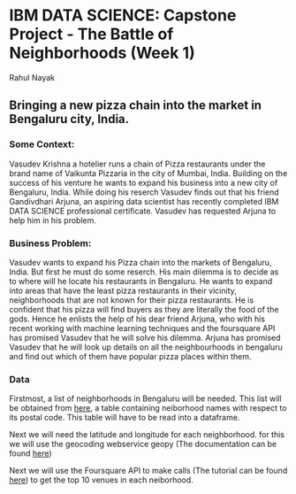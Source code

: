 # IBM DATA SCIENCE: Capstone Project - The Battle of Neighborhoods (Week 1)
Rahul Nayak

## Bringing a new pizza chain into the market in Bengaluru city, India. 

### Some Context:
Vasudev Krishna a hotelier runs a chain of Pizza restaurants under the brand name of Vaikunta Pizzaria in the city of Mumbai, India. Building on the success of his venture he wants to expand his business into a new city of Bengaluru, India. While doing his reserch Vasudev finds out that his friend Gandivdhari Arjuna, an aspiring data scientist has recently completed IBM DATA SCIENCE professional certificate. Vasudev has requested Arjuna to help him in his problem.

### Business Problem:
Vasudev wants to expand his Pizza chain into the markets of Bengaluru, India. But first he must do some reserch. His main dilemma is to decide as to where will he locate his restaurants in Bengaluru. He wants to expand into areas that have the least pizza restaurants in their vicinity, neighborhoods that are not known for their pizza restaurants. He is confident that his pizza will find buyers as they are literally the food of the gods. Hence he enlists the help of his dear friend Arjuna, who with his recent working with machine learning techniques and the foursquare API has promised Vasudev that he will solve his dilemma. Arjuna has promised Vasudev that he will look up details on all the neighbourhoods in bengaluru and find out which of them have popular pizza places within them.

### Data

Firstmost, a list of neighborhoods in Bengaluru will be needed. This list will be obtained from [here](https://www.mapsofindia.com/pincode/india/karnataka/bangalore/), a table containing neiborhood names with respect to its postal code. This table will have to be read into a dataframe.

Next we will need the latitude and longitude for each neighborhood. for this we will use the geocoding webservice geopy (The documentation can be found [here](https://geopy.readthedocs.io/en/stable/))

Next we will use the Foursquare API to make calls (The tutorial can be found [here](https://www.coursera.org/learn/applied-data-science-capstone/home/week/2)) to get the top 10 venues in each neiborhood.  


